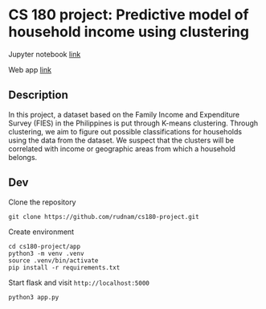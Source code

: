 # CS 180 project: Predictive model of household income using clustering

Jupyter notebook [link](https://colab.research.google.com/drive/1ZINpKCB4fgwIflOegEl8fXuPwnB5cwal?usp=sharing&authuser=1#scrollTo=XBLhtzz22Xw_)

Web app [link](https://cs180-project.onrender.com/)

## Description

In this project, a dataset based on the Family Income and Expenditure Survey (FIES) in the Philippines is put through K-means clustering. Through clustering, we aim to figure out possible classifications for households using the data from the dataset. We suspect that the clusters will be correlated with income or geographic areas from which a household belongs.

## Dev

Clone the repository

```console
git clone https://github.com/rudnam/cs180-project.git
```

Create environment

```console
cd cs180-project/app
python3 -m venv .venv
source .venv/bin/activate
pip install -r requirements.txt
```

Start flask and visit `http://localhost:5000`

```console
python3 app.py
```

